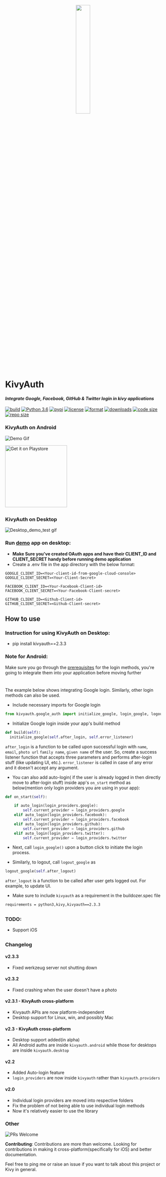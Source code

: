 <p align="center"> <img src="https://raw.githubusercontent.com/shashi278/social-auth-kivy/master/demo/kivyauth_logo.png" width="30%" ></img> </p>


# KivyAuth
#### *Integrate Google, Facebook, GitHub &amp; Twitter login in kivy applications*
[![build](https://travis-ci.org/shashi278/social-auth-kivy.svg?branch=master)](https://travis-ci.org/github/shashi278/social-auth-kivy/) [![Python 3.6](https://img.shields.io/pypi/pyversions/kivymd)](https://www.python.org/downloads/release/python-360/) [![pypi](https://img.shields.io/pypi/v/kivyauth)](https://pypi.org/project/KivyAuth/) [![license](https://img.shields.io/pypi/l/kivyauth)](https://github.com/shashi278/social-auth-kivy/blob/master/LICENSE) [![format](https://img.shields.io/pypi/format/kivyauth)](https://pypi.org/project/KivyAuth/#modal-close) [![downloads](https://img.shields.io/pypi/dm/kivyauth)](https://pypi.org/project/KivyAuth/) [![code size](https://img.shields.io/github/languages/code-size/shashi278/social-auth-kivy)]() [![repo size](https://img.shields.io/github/repo-size/shashi278/social-auth-kivy)]()

### KivyAuth on Android
![Demo Gif](https://raw.githubusercontent.com/shashi278/social-auth-kivy/master/demo/demo.gif)

<a href='https://play.google.com/store/apps/details?id=com.watney.glogin' ><img src='https://raw.githubusercontent.com/steverichey/google-play-badge-svg/266d2b2df26f10d3c00b8129a0bd9f6da6b19f00/img/en_get.svg' alt='Get it on Playstore' width=200/> </a>

##
### KivyAuth on Desktop
![Desktop_demo_test gif](https://raw.githubusercontent.com/shashi278/social-auth-kivy/cross-platform/demo/kivyauth_desktop_alpha.gif)


### Run [demo](demo/) app on desktop:
 * **Make Sure you've created OAuth apps and have their CLIENT_ID and CLIENT_SECRET handy before running demo application**
 * Create a .env file in the app directory with the below format:
  ```properties
  GOOGLE_CLIENT_ID=<Your-client-id-from-google-cloud-console>
  GOOGLE_CLIENT_SECRET=<Your-Client-Secret>

  FACEBOOK_CLIENT_ID=<Your-Facebook-Client-id>
  FACEBOOK_CLIENT_SECRET=<Your-Facebook-Client-secret>

  GITHUB_CLIENT_ID=<Github-Client-id>
  GITHUB_CLIENT_SECRET=<Github-Client-secret>

  ```

##
## How to use

### Instruction for using KivyAuth on Desktop:
* pip install kivyauth==2.3.3

### Note for Android:
  Make sure you go through the [prerequisites](https://github.com/shashi278/social-auth-kivy/blob/master/docs/prerequisites.md)
  for the login methods, you're going to integrate them into your application before moving further

#
The example below shows integrating Google login. Similarly, other login methods can also be used.

* Include necessary imports for Google login
```python
from kivyauth.google_auth import initialize_google, login_google, logout_google
```

* Initialize Google login inside your app's build method
```python
def build(self):
  initialize_google(self.after_login, self.error_listener)
```
`after_login` is a function to be called upon successful login with `name`, `email`, `photo url` `family name`, `given name` of the user. So, create a success listener function that accepts three parameters and performs after-login stuff (like updating UI, etc.). `error_listener` is called in case of any error and it doesn't accept any argument.

* You can also add auto-login( if the user is already logged in then directly move to after-login stuff) inside app's `on_start` method as below(mention only login providers you are using in your app):
```python
def on_start(self):

    if auto_login(login_providers.google):
        self.current_provider = login_providers.google
    elif auto_login(login_providers.facebook):
        self.current_provider = login_providers.facebook
    elif auto_login(login_providers.github):
        self.current_provider = login_providers.github
    elif auto_login(login_providers.twitter):
        self.current_provider = login_providers.twitter
```

* Next, call `login_google()` upon a button click to initiate the login process.

* Similarly, to logout, call `logout_google` as
```python
logout_google(self.after_logout)
```
`after_logout` is a function to be called after user gets logged out. For example, to update UI.

* Make sure to include `kivyauth` as a requirement in the buildozer.spec file
```spec
requirements = python3,kivy,kivyauth==2.3.3
```


##  
### TODO:
  * Support iOS

##
### Changelog
#### v2.3.3
  *  Fixed werkzeug server not shutting down


#### v2.3.2
  *  Fixed crashing when the user doesn't have a photo


#### v2.3.1 - KivyAuth cross-platform
  * Kivyauth APIs are now platform-independent
  * Desktop support for Linux, win, and possibly Mac


#### v2.3 - KivyAuth cross-platform
  * Desktop support added(in alpha)
  * All Android auths are inside `kivyauth.android` while those for desktops are inside `kivyauth.desktop`


#### v2.2
  * Added Auto-login feature
  * `login_providers` are now inside `kivyauth` rather than `kivyauth.providers`


#### v2.0
  * Individual login providers are moved into respective folders
  * Fix the problem of not being able to use individual login methods
  * Now it's relatively easier to use the library

### Other
![PRs Welcome](https://img.shields.io/badge/PRs-welcome-brightgreen.svg?style=flat-square)

**Contributing**: Contributions are more than welcome. Looking for contributions in making it cross-platform(specifically for iOS) and better documentation.


Feel free to ping me or raise an issue if you want to talk about this project or Kivy in general.
